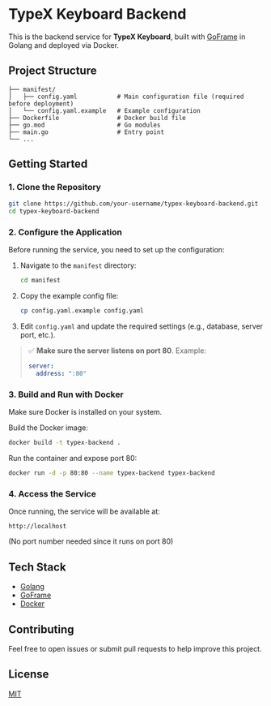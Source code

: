 # TypeX Keyboard Backend

This is the backend service for **TypeX Keyboard**, built with [GoFrame](https://goframe.org/) in Golang and deployed via Docker.

## Project Structure

```
├── manifest/
│   ├── config.yaml           # Main configuration file (required before deployment)
│   └── config.yaml.example   # Example configuration
├── Dockerfile                # Docker build file
├── go.mod                    # Go modules
├── main.go                   # Entry point
└── ...
```

## Getting Started

### 1. Clone the Repository

```bash
git clone https://github.com/your-username/typex-keyboard-backend.git
cd typex-keyboard-backend
```

### 2. Configure the Application

Before running the service, you need to set up the configuration:

1. Navigate to the `manifest` directory:
   ```bash
   cd manifest
   ```

2. Copy the example config file:
   ```bash
   cp config.yaml.example config.yaml
   ```

3. Edit `config.yaml` and update the required settings (e.g., database, server port, etc.).

> ✅ **Make sure the server listens on port 80**. Example:
> ```yaml
> server:
>   address: ":80"
> ```

### 3. Build and Run with Docker

Make sure Docker is installed on your system.

Build the Docker image:

```bash
docker build -t typex-backend .
```

Run the container and expose port 80:

```bash
docker run -d -p 80:80 --name typex-backend typex-backend
```

### 4. Access the Service

Once running, the service will be available at:

```
http://localhost
```

(No port number needed since it runs on port 80)

## Tech Stack

- [Golang](https://golang.org/)
- [GoFrame](https://goframe.org/)
- [Docker](https://www.docker.com/)

## Contributing

Feel free to open issues or submit pull requests to help improve this project.

## License

[MIT](LICENSE)
